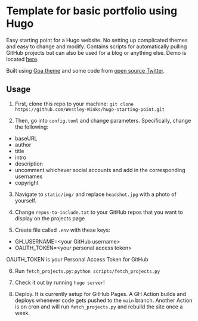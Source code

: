 # Template for basic portfolio using Hugo

Easy starting point for a Hugo website. No setting up complicated themes and easy to change and modify. Contains scripts for automatically pulling GitHub projects but can also be used for a blog or anything else. Demo is located [here](https://westley-winks.github.io/hugo-starting-point/).

Built using [Goa theme](https://github.com/kaapiandcode/hugo-goa) and some code from [open source Twitter](https://opensource.twitter.dev/).

## Usage
1. First, clone this repo to your machine:
`git clone https://github.com/Westley-Winks/hugo-starting-point.git`

2. Then, go into `config.toml` and change parameters. Specifically, change the following:
- baseURL
- author
- title
- intro
- description
- uncomment whichever social accounts and add in the corresponding usernames
- copyright

3. Navigate to `static/img/` and replace `headshot.jpg` with a photo of yourself.

4. Change `repos-to-include.txt` to your GitHub repos that you want to display on the projects page

5. Create file called `.env` with these keys:
- GH_USERNAME=\<your GitHub username>
- OAUTH_TOKEN=\<your personal access token>

OAUTH_TOKEN is your Personal Access Token for GitHub

6. Run `fetch_projects.py`:
`python scripts/fetch_projects.py`

7. Check it out by running `hugo server`!

8. Deploy.
It is currently setup for GitHub Pages. A GH Action builds and deploys whenever code gets pushed to the `main` branch. Another Action is on cron and will run `fetch_projects.py` and rebuild the site once a week.